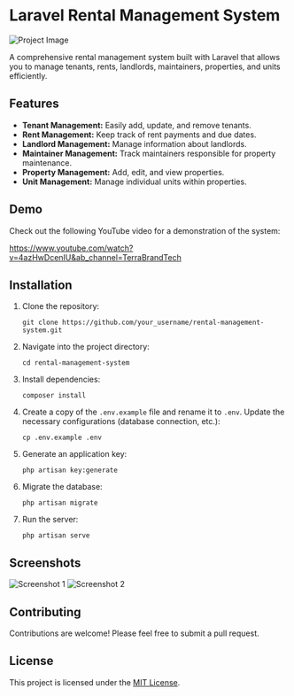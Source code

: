 <!DOCTYPE html>
<html lang="en">
<head>
<meta charset="UTF-8">
<meta name="viewport" content="width=device-width, initial-scale=1.0">

</head>
<body>

<h1>Laravel Rental Management System</h1>

<img src="images/project_image.png" alt="Project Image">

<p>A comprehensive rental management system built with Laravel that allows you to manage tenants, rents, landlords, maintainers, properties, and units efficiently.</p>

<h2>Features</h2>
<ul>
  <li><strong>Tenant Management:</strong> Easily add, update, and remove tenants.</li>
  <li><strong>Rent Management:</strong> Keep track of rent payments and due dates.</li>
  <li><strong>Landlord Management:</strong> Manage information about landlords.</li>
  <li><strong>Maintainer Management:</strong> Track maintainers responsible for property maintenance.</li>
  <li><strong>Property Management:</strong> Add, edit, and view properties.</li>
  <li><strong>Unit Management:</strong> Manage individual units within properties.</li>
</ul>

<h2>Demo</h2>

<p>Check out the following YouTube video for a demonstration of the system:</p>


https://www.youtube.com/watch?v=4azHwDcenIU&ab_channel=TerraBrandTech

<h2>Installation</h2>
<ol>
  <li>Clone the repository:
    <pre><code>git clone https://github.com/your_username/rental-management-system.git</code></pre>
  </li>
  <li>Navigate into the project directory:
    <pre><code>cd rental-management-system</code></pre>
  </li>
  <li>Install dependencies:
    <pre><code>composer install</code></pre>
  </li>
  <li>Create a copy of the <code>.env.example</code> file and rename it to <code>.env</code>. Update the necessary configurations (database connection, etc.):
    <pre><code>cp .env.example .env</code></pre>
  </li>
  <li>Generate an application key:
    <pre><code>php artisan key:generate</code></pre>
  </li>
  <li>Migrate the database:
    <pre><code>php artisan migrate</code></pre>
  </li>
  <li>Run the server:
    <pre><code>php artisan serve</code></pre>
  </li>
</ol>

<h2>Screenshots</h2>

<img src="images/screenshot1.png" alt="Screenshot 1">

<img src="images/screenshot2.png" alt="Screenshot 2">

<h2>Contributing</h2>
<p>Contributions are welcome! Please feel free to submit a pull request.</p>

<h2>License</h2>
<p>This project is licensed under the <a href="LICENSE">MIT License</a>.</p>

</body>
</html>
